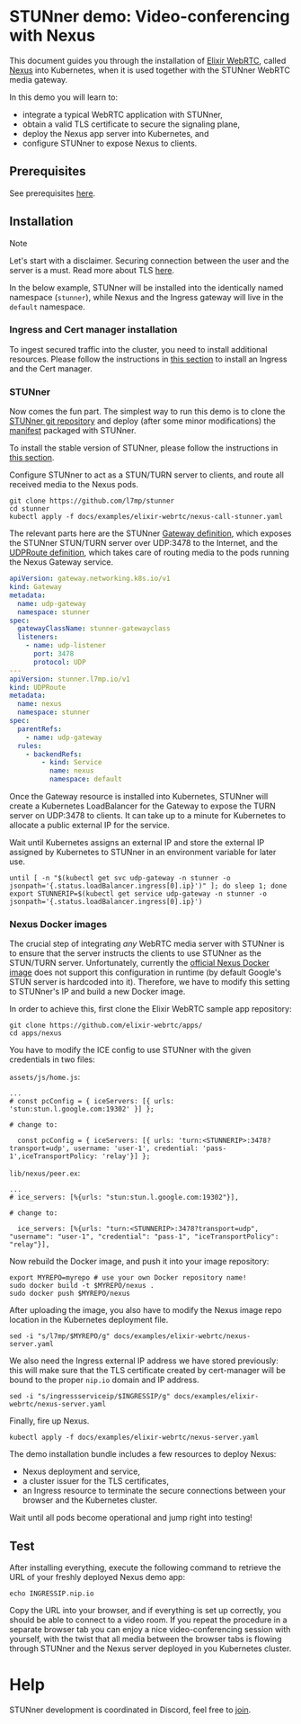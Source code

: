 # STUNner demo: Video-conferencing with Nexus

This document guides you through the installation of [Elixir WebRTC](https://elixir-webrtc.org/), called [Nexus](https://github.com/elixir-webrtc/apps/tree/master/nexus) into Kubernetes, when it is used together with the STUNner WebRTC media gateway.

In this demo you will learn to:

- integrate a typical WebRTC application with STUNner,
- obtain a valid TLS certificate to secure the signaling plane,
- deploy the Nexus app server into Kubernetes, and
- configure STUNner to expose Nexus to clients.

## Prerequisites

See prerequisites [here](../../INSTALL.md#prerequisites).

## Installation

> [!NOTE]
>
> Let's start with a disclaimer. Securing connection between the user and the server is a must. Read more about TLS [here](../TLS.md).

In the below example, STUNner will be installed into the identically named namespace (`stunner`), while Nexus and the Ingress gateway will live in the `default` namespace.

### Ingress and Cert manager installation

To ingest secured traffic into the cluster, you need to install additional resources. Please follow the instructions in [this section](../TLS.md#installation) to install an Ingress and the Cert manager.

### STUNner

Now comes the fun part. The simplest way to run this demo is to clone the [STUNner git repository](https://github.com/l7mp/stunner) and deploy (after some minor modifications) the [manifest](livekit-server.yaml) packaged with STUNner.

To install the stable version of STUNner, please follow the instructions in [this section](../../INSTALL.md#installation-1).

Configure STUNner to act as a STUN/TURN server to clients, and route all received media to the Nexus pods.

```console
git clone https://github.com/l7mp/stunner
cd stunner
kubectl apply -f docs/examples/elixir-webrtc/nexus-call-stunner.yaml
```

The relevant parts here are the STUNner [Gateway definition](../../GATEWAY.md#gateway), which exposes the STUNner STUN/TURN server over UDP:3478 to the Internet, and the [UDPRoute definition](../../GATEWAY.md#udproute), which takes care of routing media to the pods running the Nexus Gateway service.

```yaml
apiVersion: gateway.networking.k8s.io/v1
kind: Gateway
metadata:
  name: udp-gateway
  namespace: stunner
spec:
  gatewayClassName: stunner-gatewayclass
  listeners:
    - name: udp-listener
      port: 3478
      protocol: UDP
---
apiVersion: stunner.l7mp.io/v1
kind: UDPRoute
metadata:
  name: nexus
  namespace: stunner
spec:
  parentRefs:
    - name: udp-gateway
  rules:
    - backendRefs:
        - kind: Service
          name: nexus
          namespace: default
```

Once the Gateway resource is installed into Kubernetes, STUNner will create a Kubernetes LoadBalancer for the Gateway to expose the TURN server on UDP:3478 to clients. It can take up to a minute for Kubernetes to allocate a public external IP for the service.

Wait until Kubernetes assigns an external IP and store the external IP assigned by Kubernetes to
STUNner in an environment variable for later use.

```console
until [ -n "$(kubectl get svc udp-gateway -n stunner -o jsonpath='{.status.loadBalancer.ingress[0].ip}')" ]; do sleep 1; done
export STUNNERIP=$(kubectl get service udp-gateway -n stunner -o jsonpath='{.status.loadBalancer.ingress[0].ip}')
```
### Nexus Docker images

The crucial step of integrating *any* WebRTC media server with STUNner is to ensure that the server instructs the clients to use STUNner as the STUN/TURN server.
Unfortunately, currently the [official Nexus Docker image](ghcr.io/elixir-webrtc/apps/nexus) does not support this configuration in runtime (by default Google's STUN server is hardcoded into it).
Therefore, we have to modify this setting to STUNner's IP and build a new Docker image.

In order to achieve this, first clone the Elixir WebRTC sample app repository:

```console
git clone https://github.com/elixir-webrtc/apps/
cd apps/nexus
```

You have to modify the ICE config to use STUNner with the given credentials in two files:

`assets/js/home.js`:
```
...
# const pcConfig = { iceServers: [{ urls: 'stun:stun.l.google.com:19302' }] };

# change to:

  const pcConfig = { iceServers: [{ urls: 'turn:<STUNNERIP>:3478?transport=udp', username: 'user-1', credential: 'pass-1',iceTransportPolicy: 'relay'}] };
```

`lib/nexus/peer.ex`:
```
...
# ice_servers: [%{urls: "stun:stun.l.google.com:19302"}],

# change to:

  ice_servers: [%{urls: "turn:<STUNNERIP>:3478?transport=udp", "username": "user-1", "credential": "pass-1", "iceTransportPolicy": "relay"}],
```

Now rebuild the Docker image, and push it into your image repository:
```
export MYREPO=myrepo # use your own Docker repository name!
sudo docker build -t $MYREPO/nexus .
sudo docker push $MYREPO/nexus
```

After uploading the image, you also have to modify the Nexus image repo location in the Kubernetes deployment file.

```console
sed -i "s/l7mp/$MYREPO/g" docs/examples/elixir-webrtc/nexus-server.yaml
```

We also need the Ingress external IP address we have stored previously: this will make sure that the TLS certificate created by cert-manager will be bound to the proper `nip.io` domain and IP address.

```console
sed -i "s/ingressserviceip/$INGRESSIP/g" docs/examples/elixir-webrtc/nexus-server.yaml
```

Finally, fire up Nexus.

```console
kubectl apply -f docs/examples/elixir-webrtc/nexus-server.yaml
```

The demo installation bundle includes a few resources to deploy Nexus:

- Nexus deployment and service,
- a cluster issuer for the TLS certificates,
- an Ingress resource to terminate the secure connections between your browser and the Kubernetes cluster.

Wait until all pods become operational and jump right into testing!

## Test

After installing everything, execute the following command to retrieve the URL of your freshly deployed Nexus demo app:

```console
echo INGRESSIP.nip.io
```

Copy the URL into your browser, and if everything is set up correctly, you should be able to connect to a video room. If you repeat the procedure in a separate browser tab you can enjoy a nice video-conferencing session with yourself, with the twist that all media between the browser tabs is flowing through STUNner and the Nexus server deployed in you Kubernetes cluster.

# Help

STUNner development is coordinated in Discord, feel free to [join](https://discord.gg/DyPgEsbwzc).